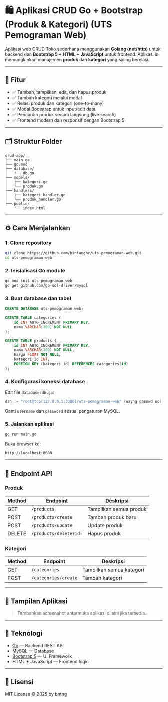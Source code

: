 
# 🛍️ Aplikasi CRUD Go + Bootstrap (Produk & Kategori) (UTS Pemograman Web)

Aplikasi web CRUD Toko sederhana menggunakan **Golang (net/http)** untuk backend dan **Bootstrap 5 + HTML + JavaScript** untuk frontend. Aplikasi ini memungkinkan manajemen **produk** dan **kategori** yang saling berelasi.

---

## 🚀 Fitur

- ✅ Tambah, tampilkan, edit, dan hapus produk
- ✅ Tambah kategori melalui modal
- ✅ Relasi produk dan kategori (one-to-many)
- ✅ Modal Bootstrap untuk input/edit data
- ✅ Pencarian produk secara langsung (live search)
- ✅ Frontend modern dan responsif dengan Bootstrap 5

---

## 🗂️ Struktur Folder

```
crud-app/
├── main.go
├── go.mod
├── database/
│   └── db.go
├── models/
│   ├── kategori.go
│   └── produk.go
├── handlers/
│   ├── kategori_handler.go
│   └── produk_handler.go
├── public/
    └── index.html
```

---

## ⚙️ Cara Menjalankan

### 1. Clone repository

```bash
git clone https://github.com/bintangbr/uts-pemograman-web.git
cd uts-pemograman-web
```

### 2. Inisialisasi Go module

```bash
go mod init uts-pemograman-web
go get github.com/go-sql-driver/mysql
```

### 3. Buat database dan tabel

```sql
CREATE DATABASE uts-pemograman-web;

CREATE TABLE categories (
    id INT AUTO_INCREMENT PRIMARY KEY,
    nama VARCHAR(100) NOT NULL
);

CREATE TABLE products (
    id INT AUTO_INCREMENT PRIMARY KEY,
    nama VARCHAR(100) NOT NULL,
    harga FLOAT NOT NULL,
    kategori_id INT,
    FOREIGN KEY (kategori_id) REFERENCES categories(id)
);
```

### 4. Konfigurasi koneksi database

Edit file `database/db.go`:

```go
dsn := "root@tcp(127.0.0.1:3306)/uts-pemograman-web" (usyng passwd no)
```

Ganti `username` dan `password` sesuai pengaturan MySQL.

### 5. Jalankan aplikasi

```bash
go run main.go
```

Buka browser ke:
```
http://localhost:8080
```

---

## 📑 Endpoint API

### Produk

| Method | Endpoint              | Deskripsi         |
|--------|------------------------|-------------------|
| GET    | `/products`            | Tampilkan semua produk |
| POST   | `/products/create`     | Tambah produk baru |
| POST   | `/products/update`     | Update produk     |
| DELETE | `/products/delete?id=` | Hapus produk      |

### Kategori

| Method | Endpoint              | Deskripsi         |
|--------|------------------------|-------------------|
| GET    | `/categories`          | Tampilkan semua kategori |
| POST   | `/categories/create`   | Tambah kategori   |

---

## 📸 Tampilan Aplikasi

> Tambahkan screenshot antarmuka aplikasi di sini jika tersedia.

---

## 🧰 Teknologi

- [Go](https://golang.org/) — Backend REST API
- [MySQL](https://www.mysql.com/) — Database
- [Bootstrap 5](https://getbootstrap.com/) — UI Framework
- HTML + JavaScript — Frontend logic

---

## 📄 Lisensi

MIT License © 2025 by bntng

